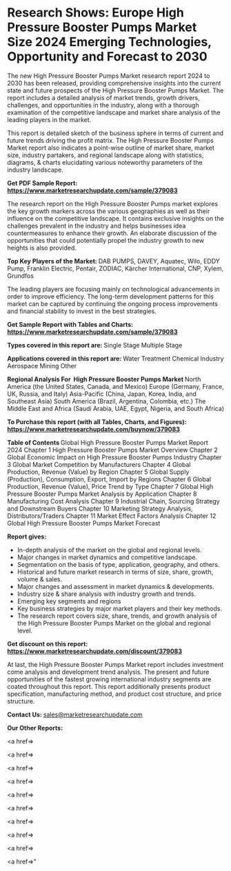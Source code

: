# Research Shows: Europe High Pressure Booster Pumps Market Size 2024 Emerging Technologies, Opportunity and Forecast to 2030

The new High Pressure Booster Pumps Market research report 2024 to 2030 has been released, providing comprehensive insights into the current state and future prospects of the High Pressure Booster Pumps Market. The report includes a detailed analysis of market trends, growth drivers, challenges, and opportunities in the industry, along with a thorough examination of the competitive landscape and market share analysis of the leading players in the market.

This report is detailed sketch of the business sphere in terms of current and future trends driving the profit matrix. The High Pressure Booster Pumps Market report also indicates a point-wise outline of market share, market size, industry partakers, and regional landscape along with statistics, diagrams, &amp; charts elucidating various noteworthy parameters of the industry landscape.

<strong><b>Get PDF Sample Report: <a href=https://www.marketresearchupdate.com/sample/379083>https://www.marketresearchupdate.com/sample/379083</a></b></strong>

The research report on the High Pressure Booster Pumps market explores the key growth markers across the various geographies as well as their influence on the competitive landscape. It contains exclusive insights on the challenges prevalent in the industry and helps businesses idea countermeasures to enhance their growth. An elaborate discussion of the opportunities that could potentially propel the industry growth to new heights is also provided.

<strong><b>Top Key Players of the Market:
</b></strong>DAB PUMPS, DAVEY, Aquatec, Wilo, EDDY Pump, Franklin Electric, Pentair, ZODIAC, Kärcher International, CNP, Xylem, Grundfos<strong><b>
</b></strong>

The leading players are focusing mainly on technological advancements in order to improve efficiency. The long-term development patterns for this market can be captured by continuing the ongoing process improvements and financial stability to invest in the best strategies.

<strong><b>Get Sample Report with Tables and Charts: <a href=https://www.marketresearchupdate.com/sample/379083>https://www.marketresearchupdate.com/sample/379083</a></b></strong>

<strong><b>Types covered in this report are:
</b></strong>Single Stage
Multiple Stage<strong><b>
</b></strong>

<strong><b>Applications covered in this report are:
</b></strong>Water Treatment
Chemical Industry
Aerospace
Mining
Other<strong><b>
</b></strong>

<strong><b>Regional Analysis For  High Pressure Booster Pumps Market</b></strong><strong><b>
</b></strong>North America (the United States, Canada, and Mexico)
Europe (Germany, France, UK, Russia, and Italy)
Asia-Pacific (China, Japan, Korea, India, and Southeast Asia)
South America (Brazil, Argentina, Colombia, etc.)
The Middle East and Africa (Saudi Arabia, UAE, Egypt, Nigeria, and South Africa)

<strong><b>To Purchase this report (with all Tables, Charts, and Figures): <a href=https://www.marketresearchupdate.com/buynow/379083>https://www.marketresearchupdate.com/buynow/379083</a></b></strong>

<strong><b>Table of Contents</b></strong><strong><b>
</b></strong>Global High Pressure Booster Pumps Market Report 2024
Chapter 1 High Pressure Booster Pumps Market Overview
Chapter 2 Global Economic Impact on High Pressure Booster Pumps Industry
Chapter 3 Global Market Competition by Manufacturers
Chapter 4 Global Production, Revenue (Value) by Region
Chapter 5 Global Supply (Production), Consumption, Export, Import by Regions
Chapter 6 Global Production, Revenue (Value), Price Trend by Type
Chapter 7 Global High Pressure Booster Pumps Market Analysis by Application
Chapter 8 Manufacturing Cost Analysis
Chapter 9 Industrial Chain, Sourcing Strategy and Downstream Buyers
Chapter 10 Marketing Strategy Analysis, Distributors/Traders
Chapter 11 Market Effect Factors Analysis
Chapter 12 Global High Pressure Booster Pumps Market Forecast

<strong><b>Report gives:</b></strong>

- In-depth analysis of the market on the global and regional levels.
- Major changes in market dynamics and competitive landscape.
- Segmentation on the basis of type, application, geography, and others.
- Historical and future market research in terms of size, share, growth, volume &amp; sales.
- Major changes and assessment in market dynamics &amp; developments.
- Industry size &amp; share analysis with industry growth and trends.
- Emerging key segments and regions
- Key business strategies by major market players and their key methods.
- The research report covers size, share, trends, and growth analysis of the High Pressure Booster Pumps Market on the global and regional level.

<strong><b>Get discount on this report: <a href=https://www.marketresearchupdate.com/discount/379083>https://www.marketresearchupdate.com/discount/379083</a></b></strong>

At last, the High Pressure Booster Pumps Market report includes investment come analysis and development trend analysis. The present and future opportunities of the fastest growing international industry segments are coated throughout this report. This report additionally presents product specification, manufacturing method, and product cost structure, and price structure.

<strong><b>Contact Us:
</b></strong>sales@marketresearchupdate.com

<strong>Our Other Reports:</strong>

<a href=></a>

<a href=></a>

<a href=></a>

<a href=></a>

<a href=></a>

<a href=></a>

<a href=></a>

<a href=></a>

<a href=></a>

<a href=></a>"
